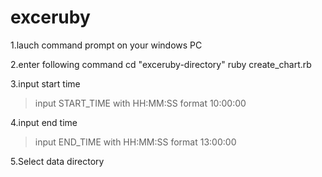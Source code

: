 exceruby
========
1.lauch command prompt on your windows PC

2.enter following command
cd "exceruby-directory"
ruby create_chart.rb

3.input start time
> input START_TIME with HH:MM:SS format
10:00:00

4.input end time
> input END_TIME with HH:MM:SS format
13:00:00

5.Select data directory

